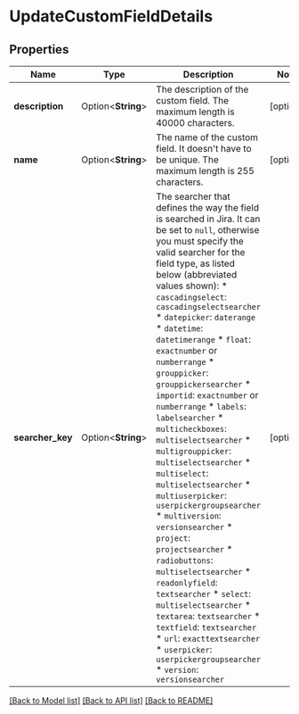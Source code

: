# UpdateCustomFieldDetails

## Properties

Name | Type | Description | Notes
------------ | ------------- | ------------- | -------------
**description** | Option<**String**> | The description of the custom field. The maximum length is 40000 characters. | [optional]
**name** | Option<**String**> | The name of the custom field. It doesn't have to be unique. The maximum length is 255 characters. | [optional]
**searcher_key** | Option<**String**> | The searcher that defines the way the field is searched in Jira. It can be set to `null`, otherwise you must specify the valid searcher for the field type, as listed below (abbreviated values shown):   *  `cascadingselect`: `cascadingselectsearcher`  *  `datepicker`: `daterange`  *  `datetime`: `datetimerange`  *  `float`: `exactnumber` or `numberrange`  *  `grouppicker`: `grouppickersearcher`  *  `importid`: `exactnumber` or `numberrange`  *  `labels`: `labelsearcher`  *  `multicheckboxes`: `multiselectsearcher`  *  `multigrouppicker`: `multiselectsearcher`  *  `multiselect`: `multiselectsearcher`  *  `multiuserpicker`: `userpickergroupsearcher`  *  `multiversion`: `versionsearcher`  *  `project`: `projectsearcher`  *  `radiobuttons`: `multiselectsearcher`  *  `readonlyfield`: `textsearcher`  *  `select`: `multiselectsearcher`  *  `textarea`: `textsearcher`  *  `textfield`: `textsearcher`  *  `url`: `exacttextsearcher`  *  `userpicker`: `userpickergroupsearcher`  *  `version`: `versionsearcher` | [optional]

[[Back to Model list]](../README.md#documentation-for-models) [[Back to API list]](../README.md#documentation-for-api-endpoints) [[Back to README]](../README.md)


